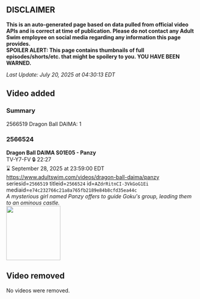 ## DISCLAIMER
**This is an auto-generated page based on data pulled from official video APIs and is correct at time of publication. Please do not contact any Adult Swim employee on social media regarding any information this page provides.**  
**SPOILER ALERT: This page contains thumbnails of full episodes/shorts/etc. that might be spoilery to you. YOU HAVE BEEN WARNED.**  

_Last Update: July 20, 2025 at 04:30:13 EDT_
## Video added
### Summary
2566519 Dragon Ball DAIMA: 1  
### 2566524
**Dragon Ball DAIMA S01E05 - Panzy**  
TV-Y7-FV 🔒 22:27  
⌛ September 28, 2025 at 23:59:00 EDT  
https://www.adultswim.com/videos/dragon-ball-daima/panzy  
seriesid=`2566519` titleid=`2566524` id=`AZdrRitnCI-3VkGoG1Ei` mediaid=`e74c232766c21a8a765fb2189e84b8cfd35ea44c`  
_A mysterious girl named Panzy offers to guide Goku's group, leading them to an ominous castle._  
<a href="https://media.cdn.adultswim.com/uploads/20250613/thumbnails/2_256131750272-DBDaima_S1_05.png"><img src="https://media.cdn.adultswim.com/uploads/20250613/thumbnails/2_256131750272-DBDaima_S1_05.png" height="144px" /></a>
## Video removed
No videos were removed.  
